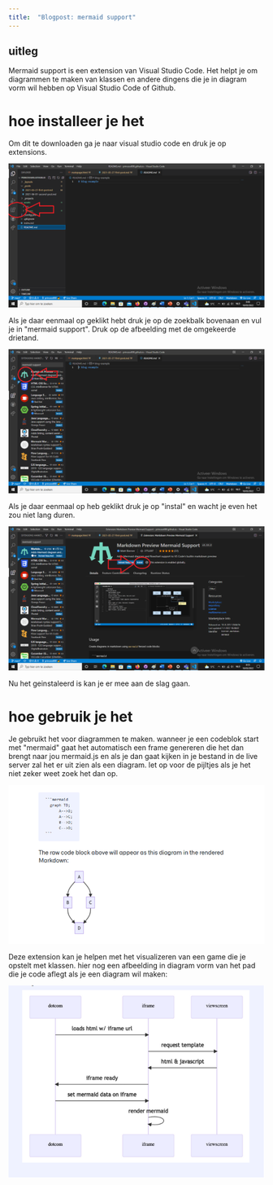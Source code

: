 ```yaml
---
title:  "Blogpost: mermaid support"
---
```

<!--wat ik nu eigenlijk heb gekozen als blogpost onderwerp-->
## uitleg

Mermaid support is een extension van Visual Studio Code. Het helpt je om diagrammen te maken van klassen en andere dingens die je in diagram vorm wil hebben op Visual Studio Code of Github.

<!--stap voor stap hoe je het installeer-->

# hoe installeer je het

Om dit te downloaden ga je naar visual studio code en druk je op extensions.

![afbeelding van waar het icoon van extensions staat in Visual Studio Code.](../assets/images/icon-extensions.png)

Als je daar eenmaal op geklikt hebt druk je op de zoekbalk bovenaan en vul je in "mermaid support". Druk op de afbeelding met de omgekeerde drietand.

![afbeelding van waar het icoon van mermaid support staat in Visual Studio Code.](../assets/images/drietand-icon.png)

Als je daar eenmaal op heb geklikt druk je op "instal" en wacht je even het zou niet lang duren.

![afbeelding van waar het icoon van instal staat bij mermaid support.](../assets/images/instal-icon.png)

Nu het geinstaleerd is kan je er mee aan de slag gaan.

<!--hoe je mermaid support best zou gebruiken-->
# hoe gebruik je het

Je gebruikt het voor diagrammen te maken. wanneer je een codeblok start met "mermaid" gaat het automatisch een frame genereren die het dan brengt naar jou mermaid.js en als je dan gaat kijken in je bestand in de live server zal het er uit zien als een diagram. let op voor de pijltjes als je het niet zeker weet zoek het dan op.

![afbeelding van de basis van mermaid support.](../assets/images/basis-mermaid-support.png)

Deze extension kan je helpen met het visualizeren van een game die je opstelt met klassen. hier nog een afbeelding in diagram vorm van het pad die je code aflegt als je een diagram wil maken:

![afbeelding van het pad die je code aflegt in diagram vorm ](../assets/images/path-die-je-code-aflegt.png)